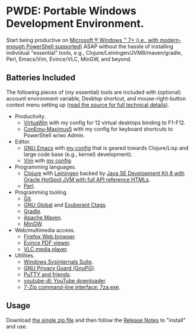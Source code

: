 # PWDE: Portable Windows Development Environment.

Start being productive on [Microsoft &reg; Windows &trade; 7+ (i.e., with modern-enough PowerShell supported)](https://www.microsoft.com/en-us/windows) ASAP without the hassle of installing individual "essential" tools, e.g.,  Clojure/Leiningen/JVM8/maven/gradle, Perl, Emacs/Vim, Evince/VLC, MinGW, and beyond.

## Batteries Included

The following pieces of (*my* essential) tools are included with (optional) account environment variable, Desktop shortcut, and mouse-right-button context menu setting up ([read the source for full technical details](https://github.com/pw4ever/PWDE/blob/master/setup.ps1)).

* Productivity.
    * [VirtuaWin](http://virtuawin.sourceforge.net/) with my config for 12 virtual desktops binding to F1-F12.
    * [ConEmu-Maximus5](http://conemu.github.io/) with my config for keyboard shortcuts to PowerShell w/wo Admin.
* Editor.
    * [GNU Emacs](https://www.gnu.org/software/emacs/) with [my config](https://github.com/pw4ever/dotemacs) that is geared towards Clojure/Lisp and large code base (e.g., kernel) development).
    * [Vim](http://www.vim.org/) with [my config](https://github.com/pw4ever/dev-env).
* Programming languages.
    * [Clojure](http://clojure.org/) with [Leiningen](http://leiningen.org/) backed by [Java SE Development Kit 8 with Oracle HotSpot JVM with full API reference HTMLs](http://www.oracle.com/technetwork/java/javase/downloads/index.html).
    * [Perl](https://www.perl.org/).
* Programming tooling.
    * [Git](https://git-scm.com/).
    * [GNU Global](http://www.gnu.org/software/global/) and [Exuberant Ctags](http://ctags.sourceforge.net/).
    * [Gradle](https://gradle.org/).
    * [Apache Maven](https://maven.apache.org/).
    * [MinGW](http://www.mingw.org/).
* Web/multimedia access.
    * [Firefox Web browser](https://www.mozilla.org/en-US/firefox/new/).
    * [Evince PDF viewer](https://wiki.gnome.org/Apps/Evince).
    * [VLC media player](http://www.videolan.org/vlc/index.html).
* Utilities.
    * [Windows Sysinternals Suite](https://technet.microsoft.com/en-us/sysinternals/bb842062.aspx).
    * [GNU Privacy Guard (GnuPG)](https://www.gnupg.org/).
    * [PuTTY and friends](http://www.chiark.greenend.org.uk/~sgtatham/putty/download.html).
    * [youtube-dl: YouTube downloader](https://rg3.github.io/youtube-dl/).
    * [7-Zip command-line interface: 7za.exe](http://www.7-zip.org/download.html).

## Usage

Download [the single zip file](https://github.com/pw4ever/PWDE/releases/download/latest/PWDE.zip) and then follow the [Release Notes](https://github.com/pw4ever/PWDE/releases/tag/latest) to "install" and use.
